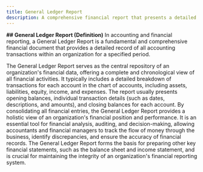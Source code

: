 ```yaml
---
title: General Ledger Report
description: A comprehensive financial report that presents a detailed record of all accounting transactions within an organization over a specific period
---
```


**## General Ledger Report (Definition)**
In accounting and financial reporting, a General Ledger Report is a fundamental and comprehensive financial document that provides a detailed record of all accounting transactions within an organization for a specified period.

The General Ledger Report serves as the central repository of an organization's financial data, offering a complete and chronological view of all financial activities. It typically includes a detailed breakdown of transactions for each account in the chart of accounts, including assets, liabilities, equity, income, and expenses. The report usually presents opening balances, individual transaction details (such as dates, descriptions, and amounts), and closing balances for each account. By consolidating all financial entries, the General Ledger Report provides a holistic view of an organization's financial position and performance. It is an essential tool for financial analysis, auditing, and decision-making, allowing accountants and financial managers to track the flow of money through the business, identify discrepancies, and ensure the accuracy of financial records. The General Ledger Report forms the basis for preparing other key financial statements, such as the balance sheet and income statement, and is crucial for maintaining the integrity of an organization's financial reporting system.